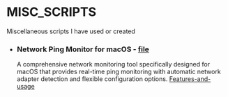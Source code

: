 # MISC_SCRIPTS
Miscellaneous scripts I have used or created

*  ### Network Ping Monitor for macOS - [file](https://github.com/skaboy71/MISC_SCRIPTS/blob/main/python/ping_monitor.py)
   A comprehensive network monitoring tool specifically designed for macOS that provides real-time ping monitoring with automatic network adapter detection and flexible configuration options.
   [Features-and-usage](https://github.com/skaboy71/MISC_SCRIPTS/blob/main/net_ping.md)
   
